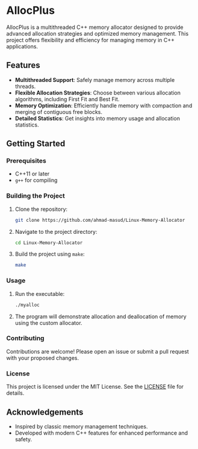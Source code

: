 # AllocPlus

AllocPlus is a multithreaded C++ memory allocator designed to provide advanced allocation strategies and optimized memory management. This project offers flexibility and efficiency for managing memory in C++ applications.

## Features

- **Multithreaded Support**: Safely manage memory across multiple threads.
- **Flexible Allocation Strategies**: Choose between various allocation algorithms, including First Fit and Best Fit.
- **Memory Optimization**: Efficiently handle memory with compaction and merging of contiguous free blocks.
- **Detailed Statistics**: Get insights into memory usage and allocation statistics.

## Getting Started

### Prerequisites

- C++11 or later
- `g++` for compiling

### Building the Project

1. Clone the repository:

    ```bash
    git clone https://github.com/ahmad-masud/Linux-Memory-Allocator
    ```

2. Navigate to the project directory:

    ```bash
    cd Linux-Memory-Allocator
    ```

3. Build the project using `make`:

    ```bash
    make
    ```

### Usage

1. Run the executable:

    ```bash
    ./myalloc
    ```

2. The program will demonstrate allocation and deallocation of memory using the custom allocator.

### Contributing

Contributions are welcome! Please open an issue or submit a pull request with your proposed changes.

### License

This project is licensed under the MIT License. See the [LICENSE](LICENSE) file for details.

## Acknowledgements

- Inspired by classic memory management techniques.
- Developed with modern C++ features for enhanced performance and safety.